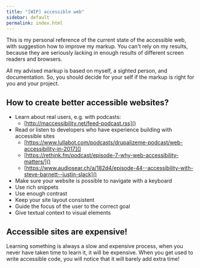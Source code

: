```yaml
---
title: "[WIP] accessible web"
sidebar: default
permalink: index.html
---
```


This is my personal reference of the current state of the accessible web, with suggestion how to improve my markup. You can't rely on my results, because they are seriously lacking in enough results of different screen readers and browsers.

All my advised markup is based on myself, a sighted person, and documentation. So, you should decide for your self if the markup is right for you and your project.

## How to create better accessible websites?

* Learn about real users, e.g. with podcasts:
    * [http://maccessibility.net/feed-podcast.rss]()
* Read or listen to developers who have experience building with accessible sites
    * [https://www.lullabot.com/podcasts/drupalizeme-podcast/web-accessibility-in-2017]()
    * [https://rethink.fm/podcast/episode-7-why-web-accessibility-matters/]()
    * [https://www.audiosear.ch/a/182d4/episode-44--accessibility-with-steve-barnett--justin-slack]()
* Make sure your website is possible to navigate with a keyboard
* Use rich snippets
* Use enough contrast
* Keep your site layout consistent
* Guide the focus of the user to the correct goal
* Give textual context to visual elements

## Accessible sites are expensive!

Learning something is always a slow and expensive process, when you never have taken time to learn it, it will be expensive. When you get used to write accessible code, you will notice that it will barely add extra time!
